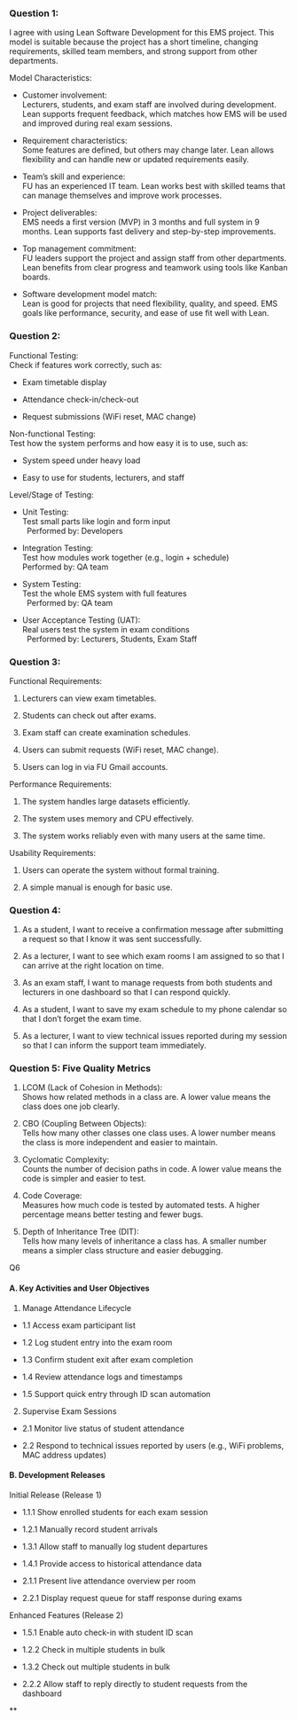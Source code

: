 ### Question 1:

I agree with using Lean Software Development for this EMS project. This model is suitable because the project has a short timeline, changing requirements, skilled team members, and strong support from other departments.

Model Characteristics:

- Customer involvement:  
    Lecturers, students, and exam staff are involved during development. Lean supports frequent feedback, which matches how EMS will be used and improved during real exam sessions.  
      
    
- Requirement characteristics:  
    Some features are defined, but others may change later. Lean allows flexibility and can handle new or updated requirements easily.  
      
    
- Team’s skill and experience:  
    FU has an experienced IT team. Lean works best with skilled teams that can manage themselves and improve work processes.  
      
    
- Project deliverables:  
    EMS needs a first version (MVP) in 3 months and full system in 9 months. Lean supports fast delivery and step-by-step improvements.  
      
    
- Top management commitment:  
    FU leaders support the project and assign staff from other departments. Lean benefits from clear progress and teamwork using tools like Kanban boards.  
      
    
- Software development model match:  
    Lean is good for projects that need flexibility, quality, and speed. EMS goals like performance, security, and ease of use fit well with Lean.  
      
    

  

### Question 2:

Functional Testing:  
Check if features work correctly, such as:

- Exam timetable display  
      
    
- Attendance check-in/check-out  
      
    
- Request submissions (WiFi reset, MAC change)  
      
    

Non-functional Testing:  
Test how the system performs and how easy it is to use, such as:

- System speed under heavy load  
      
    
- Easy to use for students, lecturers, and staff  
      
    

Level/Stage of Testing:

- Unit Testing:  
    Test small parts like login and form input  
      Performed by: Developers  
      
    
- Integration Testing:  
    Test how modules work together (e.g., login + schedule)  
    Performed by: QA team  
      
    
- System Testing:  
    Test the whole EMS system with full features  
      Performed by: QA team  
      
    
- User Acceptance Testing (UAT):  
    Real users test the system in exam conditions  
      Performed by: Lecturers, Students, Exam Staff
    

  

### Question 3:

Functional Requirements:

1. Lecturers can view exam timetables.  
      
    
2. Students can check out after exams.  
      
    
3. Exam staff can create examination schedules.  
      
    
4. Users can submit requests (WiFi reset, MAC change).  
      
    
5. Users can log in via FU Gmail accounts.  
      
    

Performance Requirements:

1. The system handles large datasets efficiently.  
      
    
2. The system uses memory and CPU effectively.  
      
    
3. The system works reliably even with many users at the same time.  
      
    

Usability Requirements:

1. Users can operate the system without formal training.  
      
    
2. A simple manual is enough for basic use.  
      
    

  

### Question 4:

1. As a student, I want to receive a confirmation message after submitting a request so that I know it was sent successfully.  
      
    
2. As a lecturer, I want to see which exam rooms I am assigned to so that I can arrive at the right location on time.  
      
    
3. As an exam staff, I want to manage requests from both students and lecturers in one dashboard so that I can respond quickly.  
      
    
4. As a student, I want to save my exam schedule to my phone calendar so that I don’t forget the exam time.  
      
    
5. As a lecturer, I want to view technical issues reported during my session so that I can inform the support team immediately.  
      
    

  

  
  

  

### Question 5: Five Quality Metrics

1. LCOM (Lack of Cohesion in Methods):  
    Shows how related methods in a class are. A lower value means the class does one job clearly.  
      
    
2. CBO (Coupling Between Objects):  
    Tells how many other classes one class uses. A lower number means the class is more independent and easier to maintain.  
      
    
3. Cyclomatic Complexity:  
    Counts the number of decision paths in code. A lower value means the code is simpler and easier to test.  
      
    
4. Code Coverage:  
    Measures how much code is tested by automated tests. A higher percentage means better testing and fewer bugs.  
      
    
5. Depth of Inheritance Tree (DIT):  
    Tells how many levels of inheritance a class has. A smaller number means a simpler class structure and easier debugging.  
      
    

Q6 

  
  

#### A. Key Activities and User Objectives

1. Manage Attendance Lifecycle

- 1.1 Access exam participant list  
      
    
- 1.2 Log student entry into the exam room  
      
    
- 1.3 Confirm student exit after exam completion  
      
    
- 1.4 Review attendance logs and timestamps  
      
    
- 1.5 Support quick entry through ID scan automation  
      
    

2. Supervise Exam Sessions

- 2.1 Monitor live status of student attendance  
      
    
- 2.2 Respond to technical issues reported by users (e.g., WiFi problems, MAC address updates)  
      
    

  

#### B. Development Releases

Initial Release (Release 1)

- 1.1.1 Show enrolled students for each exam session  
      
    
- 1.2.1 Manually record student arrivals  
      
    
- 1.3.1 Allow staff to manually log student departures  
      
    
- 1.4.1 Provide access to historical attendance data  
      
    
- 2.1.1 Present live attendance overview per room  
      
    
- 2.2.1 Display request queue for staff response during exams  
      
    

Enhanced Features (Release 2)

- 1.5.1 Enable auto check-in with student ID scan  
      
    
- 1.2.2 Check in multiple students in bulk  
      
    
- 1.3.2 Check out multiple students in bulk  
      
    
- 2.2.2 Allow staff to reply directly to student requests from the dashboard
    

  
**